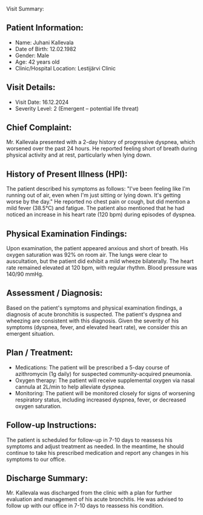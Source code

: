 Visit Summary:

Patient Information:
------------------

* Name: Juhani Kallevala
* Date of Birth: 12.02.1982
* Gender: Male
* Age: 42 years old
* Clinic/Hospital Location: Lestijärvi Clinic

Visit Details:
-----------------

* Visit Date: 16.12.2024
* Severity Level: 2 (Emergent – potential life threat)

Chief Complaint:
----------------

Mr. Kallevala presented with a 2-day history of progressive dyspnea, which worsened over the past 24 hours. He reported feeling short of breath during physical activity and at rest, particularly when lying down.

History of Present Illness (HPI):
---------------------------------

The patient described his symptoms as follows: "I've been feeling like I'm running out of air, even when I'm just sitting or lying down. It's getting worse by the day." He reported no chest pain or cough, but did mention a mild fever (38.5°C) and fatigue. The patient also mentioned that he had noticed an increase in his heart rate (120 bpm) during episodes of dyspnea.

Physical Examination Findings:
------------------------------

Upon examination, the patient appeared anxious and short of breath. His oxygen saturation was 92% on room air. The lungs were clear to auscultation, but the patient did exhibit a mild wheeze bilaterally. The heart rate remained elevated at 120 bpm, with regular rhythm. Blood pressure was 140/90 mmHg.

Assessment / Diagnosis:
-------------------------

Based on the patient's symptoms and physical examination findings, a diagnosis of acute bronchitis is suspected. The patient's dyspnea and wheezing are consistent with this diagnosis. Given the severity of his symptoms (dyspnea, fever, and elevated heart rate), we consider this an emergent situation.

Plan / Treatment:
-------------------

* Medications: The patient will be prescribed a 5-day course of azithromycin (1g daily) for suspected community-acquired pneumonia.
* Oxygen therapy: The patient will receive supplemental oxygen via nasal cannula at 2L/min to help alleviate dyspnea.
* Monitoring: The patient will be monitored closely for signs of worsening respiratory status, including increased dyspnea, fever, or decreased oxygen saturation.

Follow-up Instructions:
-------------------------

The patient is scheduled for follow-up in 7-10 days to reassess his symptoms and adjust treatment as needed. In the meantime, he should continue to take his prescribed medication and report any changes in his symptoms to our office.

Discharge Summary:
-------------------

Mr. Kallevala was discharged from the clinic with a plan for further evaluation and management of his acute bronchitis. He was advised to follow up with our office in 7-10 days to reassess his condition.